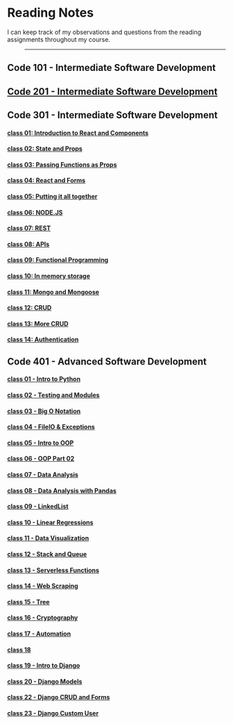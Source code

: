 # **Reading Notes**

I can keep track of my observations and questions from the reading assignments throughout my course.

 > ---

## **Code 101 - Intermediate Software Development**

## [**Code 201 - Intermediate Software Development**](https://github.com/IsmailAlamir/my-notes)

## **Code 301 - Intermediate Software Development**
#### [class 01: Introduction to React and Components](Class-01.md)
#### [class 02: State and Props](Class-02.md)
#### [class 03: Passing Functions as Props](Class-03.md)
#### [class 04: React and Forms](Class-04.md)
#### [class 05: Putting it all together](Class-05.md)
#### [class 06: NODE.JS](Class-06.md)
#### [class 07: REST](Class-07.md)
#### [class 08: APIs](Class-08.md)
#### [class 09: Functional Programming](Class-09.md)
#### [class 10: In memory storage](Class-10.md)
#### [class 11: Mongo and Mongoose](Class-11.md)
#### [class 12: CRUD](Class-12.md)
#### [class 13: More CRUD](Class-13.md)
#### [class 14: Authentication](Class-15.md)


## **Code 401 - Advanced Software Development**
#### [class 01 - Intro to Python ](code-401-python/class-01/README.md)
#### [class 02 - Testing and Modules](code-401-python/class-02/README.md)
#### [class 03 - Big O Notation](code-401-python/class-03/README.md)
#### [class 04 - FileIO & Exceptions](code-401-python/class-04/README.md)
#### [class 05 - Intro to OOP](code-401-python/class-05/README.md)
#### [class 06 - OOP Part 02](code-401-python/class-06/README.md)
#### [class 07 - Data Analysis](code-401-python/class-07/README.md)
#### [class 08 - Data Analysis with Pandas](code-401-python/class-08/README.md)
#### [class 09 - LinkedList](code-401-python/class-09/README.md)
#### [class 10 - Linear Regressions](code-401-python/class-10/README.md)
#### [class 11 - Data Visualization](code-401-python/class-11/README.md)
#### [class 12 - Stack and Queue](code-401-python/class-12/README.md)
#### [class 13 - Serverless Functions](code-401-python/class-13/README.md)
#### [class 14 - Web Scraping](code-401-python/class-14/README.md)
#### [class 15 - Tree](code-401-python/class-15/README.md)
#### [class 16 - Cryptography](code-401-python/class-16/README.md)
#### [class 17 - Automation](code-401-python/class-17/README.md)
#### [class 18 ](code-401-python/class-19/README.md)
#### [class 19 - Intro to Django](code-401-python/class-19/README.md)
#### [class 20 - Django Models](code-401-python/class-20/README.md)
#### [class 22 - Django CRUD and Forms](code-401-python/class-22/README.md)
#### [class 23 - Django Custom User](code-401-python/class-23/README.md)
